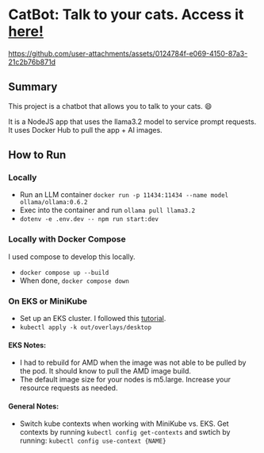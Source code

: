 # CatBot: Talk to your cats. Access it [here!](https://thecatbot.ai)


https://github.com/user-attachments/assets/0124784f-e069-4150-87a3-21c2b76b871d


## Summary
This project is a chatbot that allows you to talk to your cats. :smile:

It is a NodeJS app that uses the llama3.2 model to service prompt requests. It uses Docker Hub to pull the app + AI images.

## How to Run

### Locally
- Run an LLM container `docker run -p 11434:11434 --name model ollama/ollama:0.6.2`
- Exec into the container and run `ollama pull llama3.2`
- `dotenv -e .env.dev -- npm run start:dev`

### Locally with Docker Compose
I used compose to develop this locally. 

- `docker compose up --build`
- When done, `docker compose down`

### On EKS or MiniKube
- Set up an EKS cluster. I followed this [tutorial](https://medium.com/@tamerbenhassan/deploying-a-simple-application-using-eks-step-by-step-guide-512b1559a7bd).
- `kubectl apply -k out/overlays/desktop`

#### EKS Notes:
- I had to rebuild for AMD when the image was not able to be pulled by the pod. It should know to pull the AMD image build.
- The default image size for your nodes is m5.large. Increase your resource requests as needed.

#### General Notes:
- Switch kube contexts when working with MiniKube vs. EKS. Get contexts by running `kubectl config get-contexts` and swtich by running: `kubectl config use-context {NAME}`
